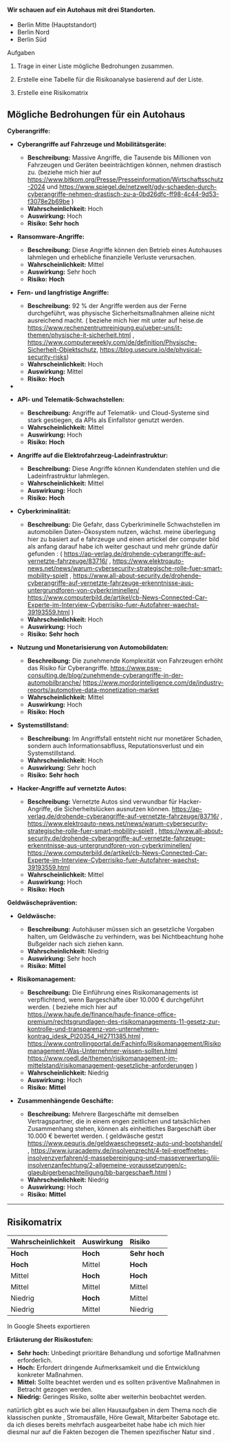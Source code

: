 #### Wir schauen auf ein Autohaus mit drei Standorten.

- Berlin Mitte (Hauptstandort)
- Berlin Nord
- Berlin Süd

  

Aufgaben

1. Trage in einer Liste mögliche Bedrohungen zusammen.

2. Erstelle eine Tabelle für die Risikoanalyse basierend auf der Liste.

3. Erstelle eine Risikomatrix



## Mögliche Bedrohungen für ein Autohaus


**Cyberangriffe:**

- **Cyberangriffe auf Fahrzeuge und Mobilitätsgeräte:**
    - **Beschreibung:** Massive Angriffe, die Tausende bis Millionen von Fahrzeugen und Geräten beeinträchtigen können, nehmen drastisch zu.  (beziehe mich hier auf https://www.bitkom.org/Presse/Presseinformation/Wirtschaftsschutz-2024 und  https://www.spiegel.de/netzwelt/gdv-schaeden-durch-cyberangriffe-nehmen-drastisch-zu-a-0bd26dfc-ff98-4c44-9d53-f3078e2b69be )
    - **Wahrscheinlichkeit:** Hoch
    - **Auswirkung:** Hoch
    - **Risiko:** **Sehr hoch**

- **Ransomware-Angriffe:**
    - **Beschreibung:** Diese Angriffe können den Betrieb eines Autohauses lahmlegen und erhebliche finanzielle Verluste verursachen.
    - **Wahrscheinlichkeit:** Mittel
    - **Auswirkung:** Sehr hoch
    - **Risiko:** **Hoch**

- **Fern- und langfristige Angriffe:**
    - **Beschreibung:** 92 % der Angriffe werden aus der Ferne durchgeführt, was physische Sicherheitsmaßnahmen alleine nicht ausreichend macht. ( beziehe mich hier mit unter auf heise.de https://www.rechenzentrumreinigung.eu/ueber-uns/it-themen/physische-it-sicherheit.html , https://www.computerweekly.com/de/definition/Physische-Sicherheit-Objektschutz, https://blog.usecure.io/de/physical-security-risks)
    - **Wahrscheinlichkeit:** Hoch
    - **Auswirkung:** Mittel
    - **Risiko:** **Hoch**
- 
- **API- und Telematik-Schwachstellen:**
    - **Beschreibung:** Angriffe auf Telematik- und Cloud-Systeme sind stark gestiegen, da APIs als Einfallstor genutzt werden.
    - **Wahrscheinlichkeit:** Mittel
    - **Auswirkung:** Hoch
    - **Risiko:** **Hoch**

- **Angriffe auf die Elektrofahrzeug-Ladeinfrastruktur:**
    - **Beschreibung:** Diese Angriffe können Kundendaten stehlen und die Ladeinfrastruktur lahmlegen.
    - **Wahrscheinlichkeit:** Mittel
    - **Auswirkung:** Hoch
    - **Risiko:** **Hoch**

- **Cyberkriminalität:**
    - **Beschreibung:** Die Gefahr, dass Cyberkriminelle Schwachstellen im automobilen Daten-Ökosystem nutzen, wächst. meine überlegung hier zu basiert auf e fahrzeuge  und einen artickel der computer bild als anfang darauf habe ich weiter geschaut und mehr gründe dafür gefunden :  ( https://ap-verlag.de/drohende-cyberangriffe-auf-vernetzte-fahrzeuge/83716/ , https://www.elektroauto-news.net/news/warum-cybersecurity-strategische-rolle-fuer-smart-mobility-spielt ,  https://www.all-about-security.de/drohende-cyberangriffe-auf-vernetzte-fahrzeuge-erkenntnisse-aus-untergrundforen-von-cyberkriminellen/ https://www.computerbild.de/artikel/cb-News-Connected-Car-Experte-im-Interview-Cyberrisiko-fuer-Autofahrer-waechst-39193559.html )
    - **Wahrscheinlichkeit:** Hoch
    - **Auswirkung:** Hoch
    - **Risiko:** **Sehr hoch**

- **Nutzung und Monetarisierung von Automobildaten:**
    - **Beschreibung:** Die zunehmende Komplexität von Fahrzeugen erhöht das Risiko für Cyberangriffe. https://www.psw-consulting.de/blog/zunehmende-cyberangriffe-in-der-automobilbranche/   https://www.mordorintelligence.com/de/industry-reports/automotive-data-monetization-market 
    - **Wahrscheinlichkeit:** Mittel
    - **Auswirkung:** Hoch
    - **Risiko:** **Hoch**

- **Systemstillstand:**
    - **Beschreibung:** Im Angriffsfall entsteht nicht nur monetärer Schaden, sondern auch Informationsabfluss, Reputationsverlust und ein Systemstillstand.
    - **Wahrscheinlichkeit:** Hoch
    - **Auswirkung:** Sehr hoch
    - **Risiko:** **Sehr hoch**

- **Hacker-Angriffe auf vernetzte Autos:**
    - **Beschreibung:** Vernetzte Autos sind verwundbar für Hacker-Angriffe, die Sicherheitslücken ausnutzen können.   https://ap-verlag.de/drohende-cyberangriffe-auf-vernetzte-fahrzeuge/83716/ , https://www.elektroauto-news.net/news/warum-cybersecurity-strategische-rolle-fuer-smart-mobility-spielt ,  https://www.all-about-security.de/drohende-cyberangriffe-auf-vernetzte-fahrzeuge-erkenntnisse-aus-untergrundforen-von-cyberkriminellen/ https://www.computerbild.de/artikel/cb-News-Connected-Car-Experte-im-Interview-Cyberrisiko-fuer-Autofahrer-waechst-39193559.html 
    - **Wahrscheinlichkeit:** Mittel
    - **Auswirkung:** Hoch
    - **Risiko:** **Hoch**

**Geldwäscheprävention:**

- **Geldwäsche:**
    - **Beschreibung:** Autohäuser müssen sich an gesetzliche Vorgaben halten, um Geldwäsche zu verhindern, was bei Nichtbeachtung hohe Bußgelder nach sich ziehen kann.
    - **Wahrscheinlichkeit:** Niedrig
    - **Auswirkung:** Sehr hoch
    - **Risiko:** **Mittel**

- **Risikomanagement:**
    - **Beschreibung:** Die Einführung eines Risikomanagements ist verpflichtend, wenn Bargeschäfte über 10.000 € durchgeführt werden. ( beziehe mich hier auf https://www.haufe.de/finance/haufe-finance-office-premium/rechtsgrundlagen-des-risikomanagements-11-gesetz-zur-kontrolle-und-transparenz-von-unternehmen-kontrag_idesk_PI20354_HI2711385.html , https://www.controllingportal.de/Fachinfo/Risikomanagement/Risikomanagement-Was-Unternehmer-wissen-sollten.html  https://www.roedl.de/themen/risikomanagement-im-mittelstand/risikomanagement-gesetzliche-anforderungen )
    - **Wahrscheinlichkeit:** Niedrig
    - **Auswirkung:** Hoch
    - **Risiko:** **Mittel**

- **Zusammenhängende Geschäfte:**

    - **Beschreibung:** Mehrere Bargeschäfte mit demselben Vertragspartner, die in einem engen zeitlichen und tatsächlichen Zusammenhang stehen, können als einheitliches Bargeschäft über 10.000 € bewertet werden. ( geldwäsche gestzt https://www.pequris.de/geldwaeschegesetz-auto-und-bootshandel/ , https://www.juracademy.de/insolvenzrecht/4-teil-eroeffnetes-insolvenzverfahren/d-massebereinigung-und-masseverwertung/iii-insolvenzanfechtung/2-allgemeine-voraussetzungen/c-glaeubigerbenachteiligung/bb-bargeschaeft.html )
    - **Wahrscheinlichkeit:** Niedrig
    - **Auswirkung:** Hoch
    - **Risiko:** **Mittel**

---

## Risikomatrix

|Wahrscheinlichkeit|Auswirkung|Risiko|
|:--|:--|:--|
|**Hoch**|**Hoch**|**Sehr hoch**|
|**Hoch**|Mittel|**Hoch**|
|Mittel|**Hoch**|**Hoch**|
|Mittel|Mittel|Mittel|
|Niedrig|**Hoch**|Mittel|
|Niedrig|Mittel|Niedrig|

In Google Sheets exportieren

**Erläuterung der Risikostufen:**

- **Sehr hoch:** Unbedingt prioritäre Behandlung und sofortige Maßnahmen erforderlich.
- **Hoch:** Erfordert dringende Aufmerksamkeit und die Entwicklung konkreter Maßnahmen.
- **Mittel:** Sollte beachtet werden und es sollten präventive Maßnahmen in Betracht gezogen werden.
- **Niedrig:** Geringes Risiko, sollte aber weiterhin beobachtet werden.


natürlich gibt es auch wie bei allen Hausaufgaben in dem Thema noch die klassischen punkte , Stromausfälle, Höre Gewalt, Mitarbeiter Sabotage etc.   da ich dieses bereits mehrfach ausgearbeitet habe habe ich mich hier diesmal nur auf die Fakten bezogen die Themen spezifischer Natur sind .